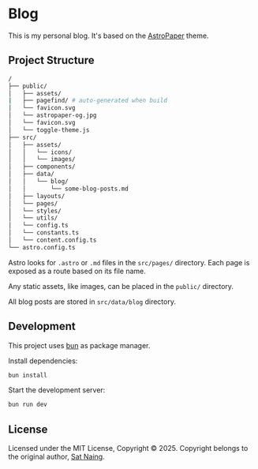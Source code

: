# Blog

This is my personal blog. It's based on the [AstroPaper](https://github.com/satnaing/astro-paper) theme.

## Project Structure

```bash
/
├── public/
│   ├── assets/
|   ├── pagefind/ # auto-generated when build
│   └── favicon.svg
│   └── astropaper-og.jpg
│   └── favicon.svg
│   └── toggle-theme.js
├── src/
│   ├── assets/
│   │   └── icons/
│   │   └── images/
│   ├── components/
│   ├── data/
│   │   └── blog/
│   │       └── some-blog-posts.md
│   ├── layouts/
│   └── pages/
│   └── styles/
│   └── utils/
│   └── config.ts
│   └── constants.ts
│   └── content.config.ts
└── astro.config.ts
```

Astro looks for `.astro` or `.md` files in the `src/pages/` directory. Each page is exposed as a route based on its file name.

Any static assets, like images, can be placed in the `public/` directory.

All blog posts are stored in `src/data/blog` directory.

## Development

This project uses [bun](https://bun.sh) as package manager.

Install dependencies:

```bash
bun install
```

Start the development server:

```bash
bun run dev
```

## License

Licensed under the MIT License, Copyright © 2025.
Copyright belongs to the original author, [Sat Naing](https://satnaing.dev).
